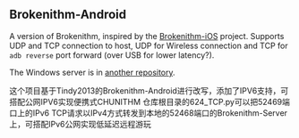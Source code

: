 ## Brokenithm-Android

A version of Brokenithm, inspired by the [Brokenithm-iOS](https://github.com/esterTion/Brokenithm-iOS) project.
Supports UDP and TCP connection to host, UDP for Wireless connection and TCP for `adb reverse` port forward (over USB for lower latency?).

The Windows server is in [another repository](https://github.com/tindy2013/Brokenithm-Android-Server).

这个项目基于Tindy2013的Brokenithm-Android进行改写，添加了IPV6支持，可搭配公网IPV6实现便携式CHUNITHM
仓库根目录的624_TCP.py可以把52469端口上的IPv6 TCP请求以IPv4方式转发到本地的52468端口的Brokenithm-Server上，可搭配IPv6公网实现低延迟远程游玩
